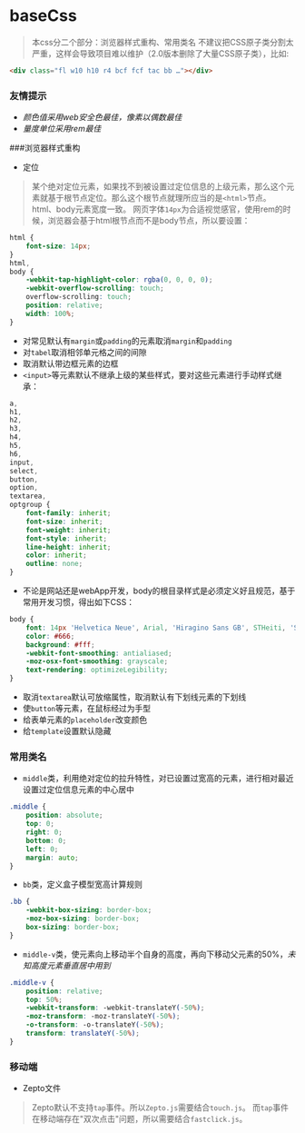# baseCss
> 本css分二个部分：浏览器样式重构、常用类名
> 不建议把CSS原子类分割太严重，这样会导致项目难以维护（2.0版本删除了大量CSS原子类），比如:
```html
<div class="fl w10 h10 r4 bcf fcf tac bb …"></div>
```

### 友情提示
- *颜色值采用web安全色最佳，像素以偶数最佳*
- *量度单位采用rem最佳*

###浏览器样式重构
- 定位

> 某个绝对定位元素，如果找不到被设置过定位信息的上级元素，那么这个元素就基于根节点定位。那么这个根节点就理所应当的是`<html>`节点。
> html、body元素宽度一致。
> 网页字体`14px`为合适视觉感官，使用rem的时候，浏览器会基于html根节点而不是body节点，所以要设置：

```css
html {
    font-size: 14px;
}
html,
body {
    -webkit-tap-highlight-color: rgba(0, 0, 0, 0);
    -webkit-overflow-scrolling: touch;
    overflow-scrolling: touch;
    position: relative;
    width: 100%;
}
```

- 对常见默认有`margin`或`padding`的元素取消`margin`和`padding`
- 对`tabel`取消相邻单元格之间的间隙
- 取消默认带边框元素的边框
- `<input>`等元素默认不继承上级的某些样式，要对这些元素进行手动样式继承：

```css
a,
h1,
h2,
h3,
h4,
h5,
h6,
input,
select,
button,
option,
textarea,
optgroup {
    font-family: inherit;
    font-size: inherit;
    font-weight: inherit;
    font-style: inherit;
    line-height: inherit;
    color: inherit;
    outline: none;
}
```

- 不论是网站还是webApp开发，body的根目录样式是必须定义好且规范，基于常用开发习惯，得出如下CSS：

```css
body {
    font: 14px 'Helvetica Neue', Arial, 'Hiragino Sans GB', STHeiti, 'STHeiti Light [STXihei]', 'Microsoft Yahei', sans-serif;
    color: #666;
    background: #fff;
    -webkit-font-smoothing: antialiased;
    -moz-osx-font-smoothing: grayscale;
    text-rendering: optimizeLegibility;
}
```

- 取消`textarea`默认可放缩属性，取消默认有下划线元素的下划线
- 使`button`等元素，在鼠标经过为手型
- 给表单元素的`placeholder`改变颜色
- 给`template`设置默认隐藏

### 常用类名
- `middle`类，利用绝对定位的拉升特性，对已设置过宽高的元素，进行相对最近设置过定位信息元素的中心居中

```css
.middle {
    position: absolute;
    top: 0;
    right: 0;
    bottom: 0;
    left: 0;
    margin: auto;
}
```

- `bb`类，定义盒子模型宽高计算规则

```css
.bb {
    -webkit-box-sizing: border-box;
    -moz-box-sizing: border-box;
    box-sizing: border-box;
}
```

- `middle-v`类，使元素向上移动半个自身的高度，再向下移动父元素的50%，*未知高度元素垂直居中用到*

```css
.middle-v {
    position: relative;
    top: 50%;
    -webkit-transform: -webkit-translateY(-50%);
    -moz-transform: -moz-translateY(-50%);
    -o-transform: -o-translateY(-50%);
    transform: translateY(-50%);
}
```

### 移动端
- Zepto文件

> Zepto默认不支持`tap`事件。所以`Zepto.js`需要结合`touch.js`。
> 而`tap`事件在移动端存在"双次点击"问题，所以需要结合`fastclick.js`。
